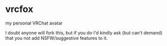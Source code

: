 # vrcfox

my personal VRChat avatar

I doubt anyone will fork this, but if you do I'd kindly ask (but can't demand) that you not add NSFW/suggestive features to it. 
